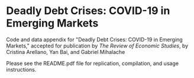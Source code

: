 # Deadly Debt Crises: COVID-19 in Emerging Markets

Code and data appendix for "Deadly Debt Crises: COVID-19 in Emerging Markets," accepted for publication by _The Review of Economic Studies_, by Cristina Arellano, Yan Bai, and Gabriel Mihalache

Please see the README.pdf file for replication, compilation, and usage instructions.
